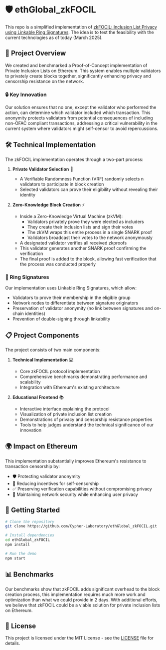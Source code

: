 # 🛡️ ethGlobal_zkFOCIL

This repo is a simplified implementation of [zkFOCIL: Inclusion List Privacy using Linkable Ring Signatures](https://ethresear.ch/t/zkfocil-inclusion-list-privacy-using-linkable-ring-signatures/21688). The idea is to test the feasibility with the current technologies as of today (March 2025).

## 🚀 Project Overview

We created and benchmarked a Proof-of-Concept implementation of Private Inclusion Lists on Ethereum. This system enables multiple validators to privately create blocks together, significantly enhancing privacy and censorship resistance on the network.

### 🔒 Key Innovation

Our solution ensures that no one, except the validator who performed the action, can determine which validator included which transaction. This anonymity protects validators from potential consequences of including non-OFAC compliant transactions, addressing a critical vulnerability in the current system where validators might self-censor to avoid repercussions.

## 🛠️ Technical Implementation

The zkFOCIL implementation operates through a two-part process:

1. **Private Validator Selection** 🎲
   - A Verifiable Randomness Function (VRF) randomly selects n validators to participate in block creation
   - Selected validators can prove their eligibility without revealing their identity

2. **Zero-Knowledge Block Creation** ⚡
   - Inside a Zero-Knowledge Virtual Machine (zkVM):
     - Validators privately prove they were elected as includers
     - They create their inclusion lists and sign their votes
     - The zkVM wraps this entire process in a single SNARK proof
     - Validators broadcast their votes to the network anonymously
   - A designated validator verifies all received zkproofs
   - This validator generates another SNARK proof confirming the verification
   - The final proof is added to the block, allowing fast verification that the process was conducted properly

### 💍 Ring Signatures

Our implementation uses Linkable Ring Signatures, which allow:
- Validators to prove their membership in the eligible group
- Network nodes to differentiate between signature originators
- Preservation of validator anonymity (no link between signatures and on-chain identities)
- Prevention of double-signing through linkability

## 📋 Project Components

The project consists of two main components:

1. **Technical Implementation** 💻
   - Core zkFOCIL protocol implementation
   - Comprehensive benchmarks demonstrating performance and scalability
   - Integration with Ethereum's existing architecture

2. **Educational Frontend** 📚
   - Interactive interface explaining the protocol
   - Visualization of private inclusion list creation
   - Demonstrations of privacy and censorship resistance properties
   - Tools to help judges understand the technical significance of our innovation

## 🌍 Impact on Ethereum

This implementation substantially improves Ethereum's resistance to transaction censorship by:
- 🛡️ Protecting validator anonymity
- 🚫 Reducing incentives for self-censorship
- ✅ Preserving verification capabilities without compromising privacy
- 🔐 Maintaining network security while enhancing user privacy

## 🏁 Getting Started

```bash
# Clone the repository
git clone https://github.com/Cypher-Laboratory/ethGlobal_zkFOCIL.git

# Install dependencies
cd ethGlobal_zkFOCIL
npm install

# Run the demo
npm start
```

## 📊 Benchmarks

Our benchmarks show that zkFOCIL adds significant overhead to the block creation process, this implementation requires much more work and optimization than what we could provide in 2 days.
With additional efforts, we believe that zkFOCIL could be a viable solution for private inclusion lists on Ethereum.

## 📄 License

This project is licensed under the MIT License - see the [LICENSE](LICENSE) file for details.